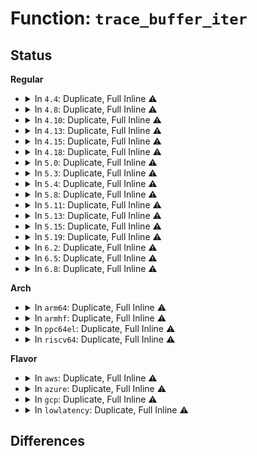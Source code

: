 # Function: <code>trace_buffer_iter</code>

## Status
<b>Regular</b>
<ul>
<li>
<details>
<summary>In <code>4.4</code>: Duplicate, Full Inline ⚠️</summary>

**Collision:** Static Duplication

**Inline:** Full

**Transformation:** False

**Instances:**

```
In kernel/trace/trace.c (ffffffff8114aefe)
Location: kernel/trace/trace.h:550
Inline: True
Inline callers:
  - kernel/trace/trace.c:peek_next_entry
  - kernel/trace/trace.c:wait_on_pipe
  - kernel/trace/trace.c:trace_poll
  - kernel/trace/trace.c:trace_find_next_entry_inc
  - kernel/trace/trace.c:tracing_iter_reset
```
```
In kernel/trace/trace_functions_graph.c (ffffffff81159ff4)
Location: kernel/trace/trace.h:550
Inline: True
Inline callers:
  - kernel/trace/trace_functions_graph.c:print_graph_entry
```
</details>
</li>
<li>
<details>
<summary>In <code>4.8</code>: Duplicate, Full Inline ⚠️</summary>

**Collision:** Static Duplication

**Inline:** Full

**Transformation:** False

**Instances:**

```
In kernel/trace/trace.c (ffffffff81154488)
Location: kernel/trace/trace.h:559
Inline: True
Inline callers:
  - kernel/trace/trace.c:trace_poll
  - kernel/trace/trace.c:tracing_iter_reset
  - kernel/trace/trace.c:trace_find_next_entry_inc
  - kernel/trace/trace.c:peek_next_entry
  - kernel/trace/trace.c:wait_on_pipe
```
```
In kernel/trace/trace_functions_graph.c (ffffffff8116495c)
Location: kernel/trace/trace.h:559
Inline: True
Inline callers:
  - kernel/trace/trace_functions_graph.c:print_graph_entry
```
</details>
</li>
<li>
<details>
<summary>In <code>4.10</code>: Duplicate, Full Inline ⚠️</summary>

**Collision:** Static Duplication

**Inline:** Full

**Transformation:** False

**Instances:**

```
In kernel/trace/trace.c (ffffffff8115eac8)
Location: kernel/trace/trace.h:566
Inline: True
Inline callers:
  - kernel/trace/trace.c:trace_poll
  - kernel/trace/trace.c:tracing_iter_reset
  - kernel/trace/trace.c:trace_find_next_entry_inc
  - kernel/trace/trace.c:peek_next_entry
  - kernel/trace/trace.c:wait_on_pipe
```
```
In kernel/trace/trace_functions_graph.c (ffffffff8116fcd2)
Location: kernel/trace/trace.h:566
Inline: True
Inline callers:
  - kernel/trace/trace_functions_graph.c:print_graph_entry
```
</details>
</li>
<li>
<details>
<summary>In <code>4.13</code>: Duplicate, Full Inline ⚠️</summary>

**Collision:** Static Duplication

**Inline:** Full

**Transformation:** False

**Instances:**

```
In kernel/trace/trace.c (ffffffff81161cf8)
Location: kernel/trace/trace.h:572
Inline: True
Inline callers:
  - kernel/trace/trace.c:trace_poll
  - kernel/trace/trace.c:tracing_iter_reset
  - kernel/trace/trace.c:trace_find_next_entry_inc
  - kernel/trace/trace.c:peek_next_entry
  - kernel/trace/trace.c:wait_on_pipe
```
```
In kernel/trace/trace_functions_graph.c (ffffffff81172e27)
Location: kernel/trace/trace.h:572
Inline: True
Inline callers:
  - kernel/trace/trace_functions_graph.c:print_graph_entry
```
</details>
</li>
<li>
<details>
<summary>In <code>4.15</code>: Duplicate, Full Inline ⚠️</summary>

**Collision:** Static Duplication

**Inline:** Full

**Transformation:** False

**Instances:**

```
In kernel/trace/trace.c (ffffffff8116edc8)
Location: kernel/trace/trace.h:576
Inline: True
Inline callers:
  - kernel/trace/trace.c:trace_poll
  - kernel/trace/trace.c:tracing_iter_reset
  - kernel/trace/trace.c:trace_find_next_entry_inc
  - kernel/trace/trace.c:peek_next_entry
  - kernel/trace/trace.c:wait_on_pipe
```
```
In kernel/trace/trace_functions_graph.c (ffffffff8117ffd7)
Location: kernel/trace/trace.h:576
Inline: True
Inline callers:
  - kernel/trace/trace_functions_graph.c:print_graph_entry
```
</details>
</li>
<li>
<details>
<summary>In <code>4.18</code>: Duplicate, Full Inline ⚠️</summary>

**Collision:** Static Duplication

**Inline:** Full

**Transformation:** False

**Instances:**

```
In kernel/trace/trace.c (ffffffff8117de34)
Location: kernel/trace/trace.h:584
Inline: True
Inline callers:
  - kernel/trace/trace.c:trace_poll
  - kernel/trace/trace.c:tracing_iter_reset
  - kernel/trace/trace.c:trace_find_next_entry_inc
  - kernel/trace/trace.c:peek_next_entry
  - kernel/trace/trace.c:wait_on_pipe
```
```
In kernel/trace/trace_functions_graph.c (ffffffff8118f0ef)
Location: kernel/trace/trace.h:584
Inline: True
Inline callers:
  - kernel/trace/trace_functions_graph.c:print_graph_entry
```
</details>
</li>
<li>
<details>
<summary>In <code>5.0</code>: Duplicate, Full Inline ⚠️</summary>

**Collision:** Static Duplication

**Inline:** Full

**Transformation:** False

**Instances:**

```
In kernel/trace/trace.c (ffffffff8118b724)
Location: kernel/trace/trace.h:624
Inline: True
Inline callers:
  - kernel/trace/trace.c:trace_poll
  - kernel/trace/trace.c:tracing_iter_reset
  - kernel/trace/trace.c:trace_find_next_entry_inc
  - kernel/trace/trace.c:peek_next_entry
  - kernel/trace/trace.c:wait_on_pipe
```
```
In kernel/trace/trace_functions_graph.c (ffffffff8119c8df)
Location: kernel/trace/trace.h:624
Inline: True
Inline callers:
  - kernel/trace/trace_functions_graph.c:print_graph_entry
```
</details>
</li>
<li>
<details>
<summary>In <code>5.3</code>: Duplicate, Full Inline ⚠️</summary>

**Collision:** Static Duplication

**Inline:** Full

**Transformation:** False

**Instances:**

```
In kernel/trace/trace.c (ffffffff81198a74)
Location: kernel/trace/trace.h:673
Inline: True
Inline callers:
  - kernel/trace/trace.c:trace_poll
  - kernel/trace/trace.c:tracing_iter_reset
  - kernel/trace/trace.c:trace_find_next_entry_inc
  - kernel/trace/trace.c:peek_next_entry
  - kernel/trace/trace.c:wait_on_pipe
```
```
In kernel/trace/trace_functions_graph.c (ffffffff811aa5a9)
Location: kernel/trace/trace.h:673
Inline: True
Inline callers:
  - kernel/trace/trace_functions_graph.c:print_graph_entry
```
</details>
</li>
<li>
<details>
<summary>In <code>5.4</code>: Duplicate, Full Inline ⚠️</summary>

**Collision:** Static Duplication

**Inline:** Full

**Transformation:** False

**Instances:**

```
In kernel/trace/trace.c (ffffffff811a4364)
Location: kernel/trace/trace.h:674
Inline: True
Inline callers:
  - kernel/trace/trace.c:trace_poll
  - kernel/trace/trace.c:tracing_iter_reset
  - kernel/trace/trace.c:trace_find_next_entry_inc
  - kernel/trace/trace.c:peek_next_entry
  - kernel/trace/trace.c:wait_on_pipe
```
```
In kernel/trace/trace_functions_graph.c (ffffffff811b5d99)
Location: kernel/trace/trace.h:674
Inline: True
Inline callers:
  - kernel/trace/trace_functions_graph.c:print_graph_entry
```
</details>
</li>
<li>
<details>
<summary>In <code>5.8</code>: Duplicate, Full Inline ⚠️</summary>

**Collision:** Static Duplication

**Inline:** Full

**Transformation:** False

**Instances:**

```
In kernel/trace/trace.c (ffffffff811bc19c)
Location: kernel/trace/trace.h:718
Inline: True
Inline callers:
  - kernel/trace/trace.c:tracing_buffers_splice_read
  - kernel/trace/trace.c:tracing_buffers_read
  - kernel/trace/trace.c:tracing_buffers_poll
  - kernel/trace/trace.c:tracing_wait_pipe
  - kernel/trace/trace.c:tracing_poll_pipe
  - kernel/trace/trace.c:trace_empty
  - kernel/trace/trace.c:trace_empty
  - kernel/trace/trace.c:tracing_iter_reset
  - kernel/trace/trace.c:trace_find_next_entry_inc
  - kernel/trace/trace.c:peek_next_entry
```
```
In kernel/trace/trace_functions_graph.c (ffffffff811cefe4)
Location: kernel/trace/trace.h:718
Inline: True
Inline callers:
  - kernel/trace/trace_functions_graph.c:print_graph_entry
```
</details>
</li>
<li>
<details>
<summary>In <code>5.11</code>: Duplicate, Full Inline ⚠️</summary>

**Collision:** Static Duplication

**Inline:** Full

**Transformation:** False

**Instances:**

```
In kernel/trace/trace.c (ffffffff811b9dac)
Location: kernel/trace/trace.h:562
Inline: True
Inline callers:
  - kernel/trace/trace.c:tracing_buffers_splice_read
  - kernel/trace/trace.c:tracing_buffers_read
  - kernel/trace/trace.c:tracing_buffers_poll
  - kernel/trace/trace.c:tracing_wait_pipe
  - kernel/trace/trace.c:tracing_poll_pipe
  - kernel/trace/trace.c:trace_empty
  - kernel/trace/trace.c:trace_empty
  - kernel/trace/trace.c:tracing_iter_reset
  - kernel/trace/trace.c:trace_find_next_entry_inc
  - kernel/trace/trace.c:peek_next_entry
```
```
In kernel/trace/trace_functions_graph.c (ffffffff811cc4c4)
Location: kernel/trace/trace.h:562
Inline: True
Inline callers:
  - kernel/trace/trace_functions_graph.c:print_graph_entry
```
</details>
</li>
<li>
<details>
<summary>In <code>5.13</code>: Duplicate, Full Inline ⚠️</summary>

**Collision:** Static Duplication

**Inline:** Full

**Transformation:** False

**Instances:**

```
In kernel/trace/trace.c (ffffffff811ba441)
Location: kernel/trace/trace.h:559
Inline: True
Inline callers:
  - kernel/trace/trace.c:tracing_buffers_splice_read
  - kernel/trace/trace.c:tracing_buffers_read
  - kernel/trace/trace.c:tracing_buffers_poll
  - kernel/trace/trace.c:tracing_wait_pipe
  - kernel/trace/trace.c:tracing_poll_pipe
  - kernel/trace/trace.c:trace_empty
  - kernel/trace/trace.c:trace_empty
  - kernel/trace/trace.c:tracing_iter_reset
  - kernel/trace/trace.c:trace_find_next_entry_inc
  - kernel/trace/trace.c:peek_next_entry
```
```
In kernel/trace/trace_functions_graph.c (ffffffff811cd7f7)
Location: kernel/trace/trace.h:559
Inline: True
Inline callers:
  - kernel/trace/trace_functions_graph.c:print_graph_entry
```
</details>
</li>
<li>
<details>
<summary>In <code>5.15</code>: Duplicate, Full Inline ⚠️</summary>

**Collision:** Static Duplication

**Inline:** Full

**Transformation:** False

**Instances:**

```
In kernel/trace/trace.c (ffffffff811e4c74)
Location: kernel/trace/trace.h:565
Inline: True
Inline callers:
  - kernel/trace/trace.c:tracing_buffers_splice_read
  - kernel/trace/trace.c:tracing_buffers_read
  - kernel/trace/trace.c:tracing_buffers_poll
  - kernel/trace/trace.c:tracing_wait_pipe
  - kernel/trace/trace.c:tracing_poll_pipe
  - kernel/trace/trace.c:trace_empty
  - kernel/trace/trace.c:trace_empty
  - kernel/trace/trace.c:tracing_iter_reset
  - kernel/trace/trace.c:trace_find_next_entry_inc
  - kernel/trace/trace.c:peek_next_entry
```
```
In kernel/trace/trace_functions_graph.c (ffffffff811fa0aa)
Location: kernel/trace/trace.h:565
Inline: True
Inline callers:
  - kernel/trace/trace_functions_graph.c:print_graph_entry
```
</details>
</li>
<li>
<details>
<summary>In <code>5.19</code>: Duplicate, Full Inline ⚠️</summary>

**Collision:** Static Duplication

**Inline:** Full

**Transformation:** False

**Instances:**

```
In kernel/trace/trace.c (ffffffff8121bfe7)
Location: kernel/trace/trace.h:573
Inline: True
Inline callers:
  - kernel/trace/trace.c:tracing_buffers_splice_read
  - kernel/trace/trace.c:tracing_buffers_read
  - kernel/trace/trace.c:tracing_buffers_poll
  - kernel/trace/trace.c:tracing_wait_pipe
  - kernel/trace/trace.c:tracing_poll_pipe
  - kernel/trace/trace.c:trace_empty
  - kernel/trace/trace.c:trace_empty
  - kernel/trace/trace.c:tracing_iter_reset
  - kernel/trace/trace.c:trace_find_next_entry_inc
  - kernel/trace/trace.c:peek_next_entry
```
```
In kernel/trace/trace_functions_graph.c (ffffffff81234136)
Location: kernel/trace/trace.h:573
Inline: True
Inline callers:
  - kernel/trace/trace_functions_graph.c:print_graph_entry
```
</details>
</li>
<li>
<details>
<summary>In <code>6.2</code>: Duplicate, Full Inline ⚠️</summary>

**Collision:** Static Duplication

**Inline:** Full

**Transformation:** False

**Instances:**

```
In kernel/trace/trace.c (ffffffff81265cc1)
Location: kernel/trace/trace.h:572
Inline: True
Inline callers:
  - kernel/trace/trace.c:tracing_buffers_splice_read
  - kernel/trace/trace.c:tracing_buffers_read
  - kernel/trace/trace.c:tracing_buffers_poll
  - kernel/trace/trace.c:tracing_wait_pipe
  - kernel/trace/trace.c:tracing_poll_pipe
  - kernel/trace/trace.c:trace_empty
  - kernel/trace/trace.c:trace_empty
  - kernel/trace/trace.c:tracing_iter_reset
  - kernel/trace/trace.c:trace_find_next_entry_inc
  - kernel/trace/trace.c:peek_next_entry
```
```
In kernel/trace/trace_functions_graph.c (ffffffff81280966)
Location: kernel/trace/trace.h:572
Inline: True
Inline callers:
  - kernel/trace/trace_functions_graph.c:print_graph_entry
```
</details>
</li>
<li>
<details>
<summary>In <code>6.5</code>: Duplicate, Full Inline ⚠️</summary>

**Collision:** Static Duplication

**Inline:** Full

**Transformation:** False

**Instances:**

```
In kernel/trace/trace.c (ffffffff8127d031)
Location: kernel/trace/trace.h:591
Inline: True
Inline callers:
  - kernel/trace/trace.c:tracing_buffers_splice_read
  - kernel/trace/trace.c:tracing_buffers_read
  - kernel/trace/trace.c:tracing_buffers_poll
  - kernel/trace/trace.c:tracing_wait_pipe
  - kernel/trace/trace.c:tracing_poll_pipe
  - kernel/trace/trace.c:trace_empty
  - kernel/trace/trace.c:trace_empty
  - kernel/trace/trace.c:tracing_iter_reset
  - kernel/trace/trace.c:trace_find_next_entry_inc
  - kernel/trace/trace.c:peek_next_entry
```
```
In kernel/trace/trace_functions_graph.c (ffffffff8129d5bf)
Location: kernel/trace/trace.h:591
Inline: True
Inline callers:
  - kernel/trace/trace_functions_graph.c:print_graph_entry
```
</details>
</li>
<li>
<details>
<summary>In <code>6.8</code>: Duplicate, Full Inline ⚠️</summary>

**Collision:** Static Duplication

**Inline:** Full

**Transformation:** False

**Instances:**

```
In kernel/trace/trace.c (ffffffff81297552)
Location: kernel/trace/trace.h:607
Inline: True
Inline callers:
  - kernel/trace/trace.c:tracing_buffers_poll
  - kernel/trace/trace.c:tracing_poll_pipe
  - kernel/trace/trace.c:trace_empty
  - kernel/trace/trace.c:trace_empty
  - kernel/trace/trace.c:tracing_iter_reset
  - kernel/trace/trace.c:trace_find_next_entry_inc
  - kernel/trace/trace.c:peek_next_entry
  - kernel/trace/trace.c:wait_on_pipe
```
```
In kernel/trace/trace_functions_graph.c (ffffffff812b8c9f)
Location: kernel/trace/trace.h:607
Inline: True
Inline callers:
  - kernel/trace/trace_functions_graph.c:print_graph_entry
```
</details>
</li>
</ul>
<b>Arch</b>
<ul>
<li>
<details>
<summary>In <code>arm64</code>: Duplicate, Full Inline ⚠️</summary>

**Collision:** Static Duplication

**Inline:** Full

**Transformation:** False

**Instances:**

```
In kernel/trace/trace.c (ffff80001021f2f4)
Location: kernel/trace/trace.h:674
Inline: True
Inline callers:
  - kernel/trace/trace.c:trace_poll
  - kernel/trace/trace.c:tracing_iter_reset
  - kernel/trace/trace.c:trace_find_next_entry_inc
  - kernel/trace/trace.c:peek_next_entry
  - kernel/trace/trace.c:wait_on_pipe
```
```
In kernel/trace/trace_functions_graph.c (ffff800010233dd4)
Location: kernel/trace/trace.h:674
Inline: True
Inline callers:
  - kernel/trace/trace_functions_graph.c:print_graph_entry
```
</details>
</li>
<li>
<details>
<summary>In <code>armhf</code>: Duplicate, Full Inline ⚠️</summary>

**Collision:** Static Duplication

**Inline:** Full

**Transformation:** False

**Instances:**

```
In kernel/trace/trace.c (c045d758)
Location: kernel/trace/trace.h:674
Inline: True
Inline callers:
  - kernel/trace/trace.c:trace_poll
  - kernel/trace/trace.c:tracing_iter_reset
  - kernel/trace/trace.c:trace_find_next_entry_inc
  - kernel/trace/trace.c:peek_next_entry
  - kernel/trace/trace.c:wait_on_pipe
```
```
In kernel/trace/trace_functions_graph.c (c046f9b4)
Location: kernel/trace/trace.h:674
Inline: True
Inline callers:
  - kernel/trace/trace_functions_graph.c:print_graph_entry
```
</details>
</li>
<li>
<details>
<summary>In <code>ppc64el</code>: Duplicate, Full Inline ⚠️</summary>

**Collision:** Static Duplication

**Inline:** Full

**Transformation:** False

**Instances:**

```
In kernel/trace/trace.c (c0000000002a2c80)
Location: kernel/trace/trace.h:674
Inline: True
Inline callers:
  - kernel/trace/trace.c:trace_poll
  - kernel/trace/trace.c:tracing_iter_reset
  - kernel/trace/trace.c:trace_find_next_entry_inc
  - kernel/trace/trace.c:peek_next_entry
  - kernel/trace/trace.c:wait_on_pipe
```
```
In kernel/trace/trace_functions_graph.c (c0000000002bf0fc)
Location: kernel/trace/trace.h:674
Inline: True
Inline callers:
  - kernel/trace/trace_functions_graph.c:print_graph_entry
```
</details>
</li>
<li>
<details>
<summary>In <code>riscv64</code>: Duplicate, Full Inline ⚠️</summary>

**Collision:** Static Duplication

**Inline:** Full

**Transformation:** False

**Instances:**

```
In kernel/trace/trace.c (ffffffe00017bd82)
Location: kernel/trace/trace.h:674
Inline: True
Inline callers:
  - kernel/trace/trace.c:trace_poll
  - kernel/trace/trace.c:tracing_iter_reset
  - kernel/trace/trace.c:trace_find_next_entry_inc
  - kernel/trace/trace.c:peek_next_entry
  - kernel/trace/trace.c:wait_on_pipe
```
```
In kernel/trace/trace_functions_graph.c (ffffffe00018b506)
Location: kernel/trace/trace.h:674
Inline: True
Inline callers:
  - kernel/trace/trace_functions_graph.c:print_graph_entry
```
</details>
</li>
</ul>
<b>Flavor</b>
<ul>
<li>
<details>
<summary>In <code>aws</code>: Duplicate, Full Inline ⚠️</summary>

**Collision:** Static Duplication

**Inline:** Full

**Transformation:** False

**Instances:**

```
In kernel/trace/trace.c (ffffffff8119c984)
Location: kernel/trace/trace.h:674
Inline: True
Inline callers:
  - kernel/trace/trace.c:trace_poll
  - kernel/trace/trace.c:tracing_iter_reset
  - kernel/trace/trace.c:trace_find_next_entry_inc
  - kernel/trace/trace.c:peek_next_entry
  - kernel/trace/trace.c:wait_on_pipe
```
```
In kernel/trace/trace_functions_graph.c (ffffffff811ae3b9)
Location: kernel/trace/trace.h:674
Inline: True
Inline callers:
  - kernel/trace/trace_functions_graph.c:print_graph_entry
```
</details>
</li>
<li>
<details>
<summary>In <code>azure</code>: Duplicate, Full Inline ⚠️</summary>

**Collision:** Static Duplication

**Inline:** Full

**Transformation:** False

**Instances:**

```
In kernel/trace/trace.c (ffffffff8118f9e4)
Location: kernel/trace/trace.h:674
Inline: True
Inline callers:
  - kernel/trace/trace.c:trace_poll
  - kernel/trace/trace.c:tracing_iter_reset
  - kernel/trace/trace.c:trace_find_next_entry_inc
  - kernel/trace/trace.c:peek_next_entry
  - kernel/trace/trace.c:wait_on_pipe
```
```
In kernel/trace/trace_functions_graph.c (ffffffff811a1209)
Location: kernel/trace/trace.h:674
Inline: True
Inline callers:
  - kernel/trace/trace_functions_graph.c:print_graph_entry
```
</details>
</li>
<li>
<details>
<summary>In <code>gcp</code>: Duplicate, Full Inline ⚠️</summary>

**Collision:** Static Duplication

**Inline:** Full

**Transformation:** False

**Instances:**

```
In kernel/trace/trace.c (ffffffff8119a754)
Location: kernel/trace/trace.h:674
Inline: True
Inline callers:
  - kernel/trace/trace.c:trace_poll
  - kernel/trace/trace.c:tracing_iter_reset
  - kernel/trace/trace.c:trace_find_next_entry_inc
  - kernel/trace/trace.c:peek_next_entry
  - kernel/trace/trace.c:wait_on_pipe
```
```
In kernel/trace/trace_functions_graph.c (ffffffff811ac189)
Location: kernel/trace/trace.h:674
Inline: True
Inline callers:
  - kernel/trace/trace_functions_graph.c:print_graph_entry
```
</details>
</li>
<li>
<details>
<summary>In <code>lowlatency</code>: Duplicate, Full Inline ⚠️</summary>

**Collision:** Static Duplication

**Inline:** Full

**Transformation:** False

**Instances:**

```
In kernel/trace/trace.c (ffffffff811a83f4)
Location: kernel/trace/trace.h:674
Inline: True
Inline callers:
  - kernel/trace/trace.c:trace_poll
  - kernel/trace/trace.c:tracing_iter_reset
  - kernel/trace/trace.c:trace_find_next_entry_inc
  - kernel/trace/trace.c:peek_next_entry
  - kernel/trace/trace.c:wait_on_pipe
```
```
In kernel/trace/trace_functions_graph.c (ffffffff811ba059)
Location: kernel/trace/trace.h:674
Inline: True
Inline callers:
  - kernel/trace/trace_functions_graph.c:print_graph_entry
```
</details>
</li>
</ul>

## Differences
